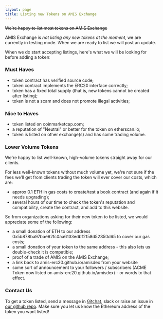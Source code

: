 ```yaml
---
layout: page
title: Listing new Tokens on AMIS Exchange
---
```


~~We're happy to list most tokens on AMIS Exchange~~

AMIS Exchange is *not listing any new tokens at the moment*, we are currently in testing mode. When we are ready to list we
will post an update.

When we do start accepting listings, here's what we will be looking for before adding a token:

### Must Haves

- token contract has verified source code;
- token contract implements the ERC20 interface correctly;
- token has a fixed total supply (that is, new tokens cannot be created after listing);
- token is not a scam and does not promote illegal activities;

### Nice to Haves

- token listed on coinmarketcap.com;
- a reputation of "Neutral" or better for the token on etherscan.io;
- token is listed on other exchange(s) and has some trading volume.

### Lower Volume Tokens

We're happy to list well-known, high-volume tokens straight away for our clients.

For less well-known tokens without much volume yet, we're not sure if the fees we'll get from clients trading the token will ever cover our costs, which are:
 - approx 0.1 ETH in gas costs to create/test a book contract (and again if it needs upgrading);
 - several hours of our time to check the token's reputation and compatibility, create the contract, and add to this website.

So from organizations asking for their new token to be listed, we would appreciate some of the following:
 - a small donation of ETH to our address 0x5b878ba97bae92fc0aa6133edbf2f58d52350d65 to cover our gas costs;
 - a small donation of your token to the same address - this also lets us double-check it is compatible;
 - proof of a trade of AMIS on the AMIS Exchange;
 - a link back to amis-erc20.github.io/amisdex from your website
 - some sort of announcement to your followers / subscribers (ACME Token now listed on amis-erc20.github.io/amisdex) - or words to that effect.

### Contact Us

To get a token listed, send a message in <a href="https://gitter.im/AMIS-DELTA_DEX/Lobby/" target="_blank">Gitchat</a>, slack <a href="https://amisolution.slack.com/" target="_blank"></a> or raise an issue in [our github repo](https://github.com/amisdex/amis-exchange-www). Make sure you let us know the Ethereum address of the token you want listed!
